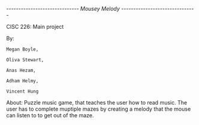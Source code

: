 *------------------------------ Mousey Melody -------------------------------* 

CISC 226: Main project 

By: 
    
    Megan Boyle,
    
    Oliva Stewart,
    
    Anas Hezam, 
    
    Adham Helmy, 
    
    Vincent Hung 

About: Puzzle music game, that teaches the user how to read music. The user has to complete muptiple mazes 
by creating a melody that the mouse can listen to to get out of the maze.
